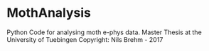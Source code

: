 # MothAnalysis
Python Code for analysing moth e-phys data.
Master Thesis at the University of Tuebingen
Copyright: Nils Brehm - 2017